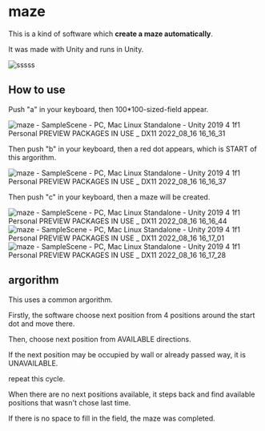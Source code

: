 # maze
This is a kind of software which **create a maze automatically**.

It was made with Unity and runs in Unity.


![sssss](https://user-images.githubusercontent.com/51013781/184820963-33010b12-1bcf-44cc-bd94-ee8aa0ce8745.png)

## How to use
Push "a" in your keyboard, then 100*100-sized-field appear.

![maze - SampleScene - PC, Mac   Linux Standalone - Unity 2019 4 1f1 Personal  PREVIEW PACKAGES IN USE _ _DX11_ 2022_08_16 16_16_31](https://user-images.githubusercontent.com/51013781/184821334-11e56772-3d40-41aa-8cf2-fdc7b168c151.png)



Then push "b" in your keyboard, then a red dot appears, which is START of this argorithm.

![maze - SampleScene - PC, Mac   Linux Standalone - Unity 2019 4 1f1 Personal  PREVIEW PACKAGES IN USE _ _DX11_ 2022_08_16 16_16_37](https://user-images.githubusercontent.com/51013781/184821394-58d55285-b7ae-41da-9575-72fc99885113.png)



Then push "c" in your keyboard, then a maze will be created.

![maze - SampleScene - PC, Mac   Linux Standalone - Unity 2019 4 1f1 Personal  PREVIEW PACKAGES IN USE _ _DX11_ 2022_08_16 16_16_44](https://user-images.githubusercontent.com/51013781/184821468-d46edc70-f3c9-45fa-b211-44db1952f746.png)
![maze - SampleScene - PC, Mac   Linux Standalone - Unity 2019 4 1f1 Personal  PREVIEW PACKAGES IN USE _ _DX11_ 2022_08_16 16_17_01](https://user-images.githubusercontent.com/51013781/184821490-cbf53fe2-a490-49d2-80cb-90bec0406d29.png)
![maze - SampleScene - PC, Mac   Linux Standalone - Unity 2019 4 1f1 Personal  PREVIEW PACKAGES IN USE _ _DX11_ 2022_08_16 16_17_28](https://user-images.githubusercontent.com/51013781/184821520-32b2aa3f-dc11-4066-9e24-6294e3f2442a.png)



## argorithm 
This uses a common argorithm.

Firstly, the software choose next position from 4 positions around the start dot and move there.

Then, choose next position from AVAILABLE directions.

If the next position may be occupied by wall or already passed way, it is UNAVAILABLE.

repeat this cycle.

When there are no next positions available, it steps back and find available positions that wasn't chose last time.

If there is no space to fill in the field, the maze was completed.

